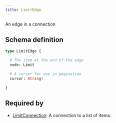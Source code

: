 ```yaml
---
title: LimitEdge
---
```


An edge in a connection

## Schema definition
```graphql
type LimitEdge {

  # The item at the end of the edge
  node: Limit

  # A cursor for use in pagination
  cursor: String!

}
```

## Required by
* [LimitConnection](graphql/schema/limitconnection.md): A connection to a list of items.
